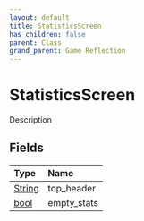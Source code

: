 ```yaml
---
layout: default
title: StatisticsScreen
has_children: false
parent: Class
grand_parent: Game Reflection
---
```

# StatisticsScreen
Description 

## Fields

| Type | Name |
|:----------|:--------------|
| [String](/riftbreaker-wiki/docs/game-reflection/components/string/) | top_header |
| [bool](/riftbreaker-wiki/docs/game-reflection/components/bool/) | empty_stats |


